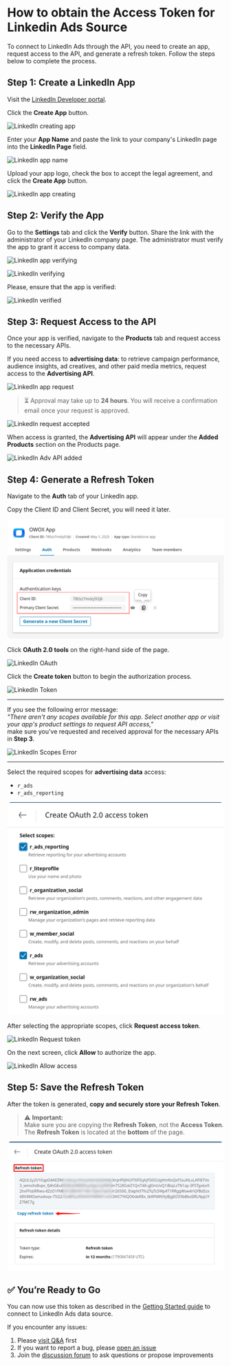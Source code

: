 # How to obtain the Access Token for Linkedin Ads Source

To connect to LinkedIn Ads through the API, you need to create an app, request access to the API, and generate a refresh token. Follow the steps below to complete the process.

## Step 1: Create a LinkedIn App

Visit the [LinkedIn Developer portal](https://developer.linkedin.com/ ).

Click the **Create App** button.

![LinkedIn creating app](res/linkedin_createapp.png)

Enter your **App Name** and paste the link to your company's LinkedIn page into the **LinkedIn Page** field.  

 ![LinkedIn app name](res/linkedin_appname.png)

Upload your app logo, check the box to accept the legal agreement, and click the **Create App** button.  

 ![LinkedIn app creating](res/linkedin_create.png)

## Step 2: Verify the App

Go to the **Settings** tab and click the **Verify** button. Share the link with the administrator of your LinkedIn company page. The administrator must verify the app to grant it access to company data.

 ![LinkedIn app verifying](res/linkedin_verify.png)

 ![LinkedIn verifying](res/linkedin_verify_process.png)

 Please, ensure that the app is verified:

 ![LinkedIn verified](res/linkedin_verified.png)

## Step 3: Request Access to the API

Once your app is verified, navigate to the **Products** tab and request access to the necessary APIs.

If you need access to **advertising data**: to retrieve campaign performance, audience insights, ad creatives, and other paid media metrics, request access to the **Advertising API**.

![LinkedIn app request](res/linkedin_request.png)

> ⏳ Approval may take up to **24 hours**. You will receive a confirmation email once your request is approved.

![LinkedIn request accepted](res/linkedin_accepted.png)

When access is granted, the **Advertising API** will appear under the **Added Products** section on the Products page.

![LinkedIn Adv API added](res/linkedin_addedapi.png)

## Step 4: Generate a Refresh Token

Navigate to the **Auth** tab of your LinkedIn app.

Copy the Client ID and Client Secret, you will need it later.

![LinkedIn Ads Credentials](res/linkedin_clientsecret.png)

Click **OAuth 2.0 tools** on the right-hand side of the page.

![LinkedIn OAuth](res/linkedin_oauth.png)

Click the **Create token** button to begin the authorization process.

![LinkedIn Token](res/linkedin_createtoken.png)

---

If you see the following error message:  
_"There aren't any scopes available for this app. Select another app or visit your app's product settings to request API access,"_  
make sure you've requested and received approval for the necessary APIs in **Step 3**.

![LinkedIn Scopes Error](res/linkedin_error.png)

---

Select the required scopes for **advertising data** access:

- `r_ads`  
- `r_ads_reporting`

![LinkedIn Scopes](res/linkedin_scope.png)

After selecting the appropriate scopes, click **Request access token**.

![LinkedIn Request token](res/linkedin_requesttoken.png)

On the next screen, click **Allow** to authorize the app.

![LinkedIn Allow access](res/linkedin_allow.png)

## Step 5: Save the Refresh Token

After the token is generated, **copy and securely store your Refresh Token**.

> ⚠️ **Important:**  
> Make sure you are copying the **Refresh Token**, not the **Access Token**.  
> The **Refresh Token** is located at the **bottom** of the page.

![LinkedIn Copy token](res/linkedin_copytoken.png)

## ✅ You’re Ready to Go

You can now use this token as described in the [Getting Started guide](GETTING_STARTED.md) to connect to LinkedIn Ads data source.

If you encounter any issues:

1. Please [visit Q&A](https://github.com/OWOX/owox-data-marts/discussions/categories/q-a) first
2. If you want to report a bug, please [open an issue](https://github.com/OWOX/owox-data-marts/issues)
3. Join the [discussion forum](https://github.com/OWOX/owox-data-marts/discussions) to ask questions or propose improvements
